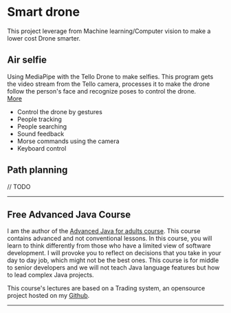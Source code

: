 # Smart drone

This project leverage from Machine learning/Computer vision to make a lower cost Drone smarter.


## Air selfie 
Using MediaPipe with the Tello Drone to make selfies. This program gets the video stream from the Tello camera, processes it to make the drone follow the person's face and recognize poses to control the drone.  
[More](https://github.com/apssouza22/smartdrone/tree/master/airselfie#smart-drone)
- Control the drone by gestures
- People tracking
- People searching
- Sound feedback
- Morse commands using the camera
- Keyboard control

## Path planning
// TODO

-----
## Free Advanced Java Course
I am the author of the [Advanced Java for adults course](https://www.udemy.com/course/advanced-java-for-adults/?referralCode=8014CCF0A5A931ADED5F). This course contains advanced and not conventional lessons. In this course, you will learn to think differently from those who have a limited view of software development. I will provoke you to reflect on decisions that you take in your day to day job, which might not be the best ones. This course is for middle to senior developers and we will not teach Java language features but how to lead complex Java projects. 

This course's lectures are based on a Trading system, an opensource project hosted on my [Github](https://github.com/apssouza22/trading-system).

-----
